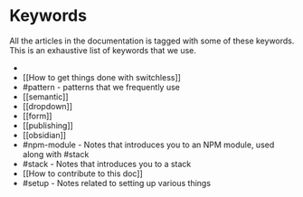 # Keywords

All the articles in the documentation is tagged with some of these keywords. This is an exhaustive list of keywords that we use. 


- 
- [[How to get things done with switchless]]
- #pattern - patterns that we frequently use
- [[semantic]]
- [[dropdown]]
- [[form]]
- [[publishing]]
- [[obsidian]]
- #npm-module - Notes that introduces you to an NPM module, used along with #stack
- #stack - Notes that introduces you to a stack
- [[How to contribute to this doc]]
- #setup - Notes related to setting up various things

